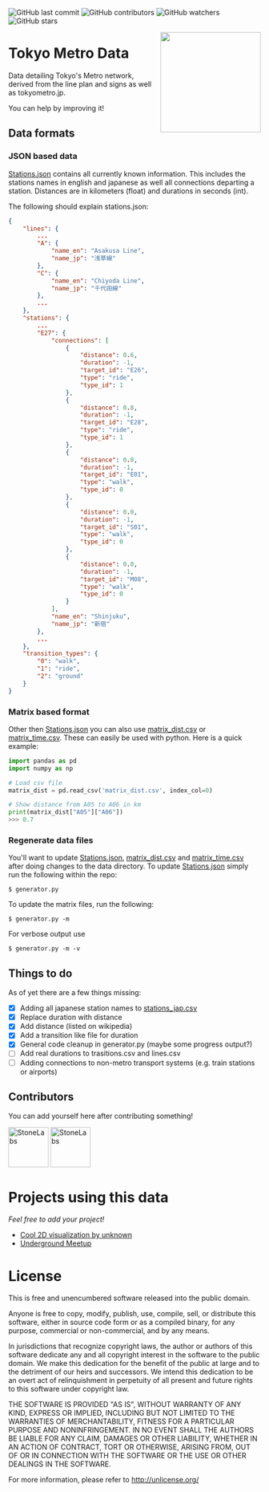 <img alt="GitHub last commit" src="https://img.shields.io/github/last-commit/jugendhackt/tokyo-metro-data?style=flat-square"> <img alt="GitHub contributors" src="https://img.shields.io/github/contributors/jugendhackt/tokyo-metro-data?style=flat-square"> <img alt="GitHub watchers" src="https://img.shields.io/github/watchers/jugendhackt/tokyo-metro-data?style=flat-square"> <img alt="GitHub stars" src="https://img.shields.io/github/stars/jugendhackt/tokyo-metro-data?style=flat-square">

<img src="https://upload.wikimedia.org/wikipedia/commons/thumb/9/90/Tokyo_Metro_2_logo.svg/1200px-Tokyo_Metro_2_logo.svg.png" align="right" width="200" />

# Tokyo Metro Data

Data detailing Tokyo's Metro network, derived from the line plan and signs as well as tokyometro.jp.

You can help by improving it!

## Data formats

### JSON based data
[Stations.json](stations.json) contains all currently known information. This includes the stations names in english and japanese as well all connections departing a station. Distances are in kilometers (float) and durations in seconds (int).

The following should explain stations.json:
```json
{
    "lines": {
        ...
        "A": {
            "name_en": "Asakusa Line",
            "name_jp": "浅草線"
        },
        "C": {
            "name_en": "Chiyoda Line",
            "name_jp": "千代田線"
        },
        ...
    },
    "stations": {
        ...
        "E27": {
            "connections": [
                {
                    "distance": 0.6,
                    "duration": -1,
                    "target_id": "E26",
                    "type": "ride",
                    "type_id": 1
                },
                {
                    "distance": 0.8,
                    "duration": -1,
                    "target_id": "E28",
                    "type": "ride",
                    "type_id": 1
                },
                {
                    "distance": 0.0,
                    "duration": -1,
                    "target_id": "E01",
                    "type": "walk",
                    "type_id": 0
                },
                {
                    "distance": 0.0,
                    "duration": -1,
                    "target_id": "S01",
                    "type": "walk",
                    "type_id": 0
                },
                {
                    "distance": 0.0,
                    "duration": -1,
                    "target_id": "M08",
                    "type": "walk",
                    "type_id": 0
                }
            ],
            "name_en": "Shinjuku",
            "name_jp": "新宿"
        },
        ...
    },
    "transition_types": {
        "0": "walk",
        "1": "ride",
        "2": "ground"
    }
}
```

### Matrix based format
Other then [Stations.json](stations.json) you can also use [matrix_dist.csv](matrix_dist.csv) or [matrix_time.csv](matrix_time.csv). These can easily be used with python. Here is a quick example:

```python
import pandas as pd
import numpy as np

# Load csv file
matrix_dist = pd.read_csv('matrix_dist.csv', index_col=0)

# Show distance from A05 to A06 in km
print(matrix_dist["A05"]["A06"])
>>> 0.7
```

### Regenerate data files
You'll want to update [Stations.json](stations.json), [matrix_dist.csv](matrix_dist.csv) and [matrix_time.csv](matrix_time.csv) after doing changes to the data directory. To update [Stations.json](stations.json) simply run the following within the repo:

`$ generator.py`

To update the matrix files, run the following:

`$ generator.py -m`

For verbose output use

`$ generator.py -m -v`

## Things to do

As of yet there are a few things missing:

- [x] Adding all japanese station names to [stations_jap.csv](data/stations_jap.csv)
- [x] Replace duration with distance
- [x] Add distance (listed on wikipedia)
- [x] Add a transition like file for duration
- [x] General code cleanup in generator.py (maybe some progress output?)
- [ ] Add real durations to trasitions.csv and lines.csv
- [ ] Adding connections to non-metro transport systems (e.g. train stations or airports)

## Contributors

You can add yourself here after contributing something!

<a href="https://github.com/StoneLabs"><img src="https://github.com/StoneLabs.png" title="StoneLabs" width="80" height="80"></a>
<a href="https://github.com/sternenseemann"><img src="https://github.com/sternenseemann.png" title="StoneLabs" width="80" height="80"></a>

# Projects using this data
*Feel free to add your project!*

* [Cool 2D visualization by unknown](https://doc.linkurio.us/ogma/latest/resources/import-json-custom.html)
* [Underground Meetup](https://github.com/Jugendhackt/undergroundmeetup/)

# License

This is free and unencumbered software released into the public domain.

Anyone is free to copy, modify, publish, use, compile, sell, or
distribute this software, either in source code form or as a compiled
binary, for any purpose, commercial or non-commercial, and by any
means.

In jurisdictions that recognize copyright laws, the author or authors
of this software dedicate any and all copyright interest in the
software to the public domain. We make this dedication for the benefit
of the public at large and to the detriment of our heirs and
successors. We intend this dedication to be an overt act of
relinquishment in perpetuity of all present and future rights to this
software under copyright law.

THE SOFTWARE IS PROVIDED "AS IS", WITHOUT WARRANTY OF ANY KIND,
EXPRESS OR IMPLIED, INCLUDING BUT NOT LIMITED TO THE WARRANTIES OF
MERCHANTABILITY, FITNESS FOR A PARTICULAR PURPOSE AND NONINFRINGEMENT.
IN NO EVENT SHALL THE AUTHORS BE LIABLE FOR ANY CLAIM, DAMAGES OR
OTHER LIABILITY, WHETHER IN AN ACTION OF CONTRACT, TORT OR OTHERWISE,
ARISING FROM, OUT OF OR IN CONNECTION WITH THE SOFTWARE OR THE USE OR
OTHER DEALINGS IN THE SOFTWARE.

For more information, please refer to <http://unlicense.org/>
